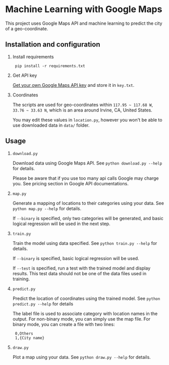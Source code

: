 # Machine Learning with Google Maps

This project uses Google Maps API and machine learning to predict the city of a geo-coordinate.

## Installation and configuration

1. Install requirements

        pip install -r requirements.txt

2. Get API key

    [Get your own Google Maps API key](https://cloud.google.com/maps-platform/) and store it in `key.txt`.

3. Coordinates

    The scripts are used for geo-coordinates within `117.95 ~ 117.68 W`, `33.76 ~ 33.63 N`,
    which is an area around Irvine, CA, United States.

    You may edit these values in `location.py`,
    however you won't be able to use downloaded data in `data/` folder.

## Usage

1. `download.py`

    Download data using Google Maps API.
    See `python download.py --help` for details.

    Please be aware that if you use too many api calls Google may charge you.
    See pricing section in Google API documentations.

2. `map.py`

    Generate a mapping of locations to their categories using your data.
    See `python map.py --help` for details.

    If `--binary` is specified, only two categories will be generated,
    and basic logical regression will be used in the next step.

3. `train.py`

    Train the model using data specified.
    See `python train.py --help` for details.

    If `--binary` is specified, basic logical regression will be used.

    If `--test` is specified, run a test with the trained model and display results.
    This test data should not be one of the data files used in training.

4. `predict.py`

    Predict the location of coordinates using the trained model.
    See `python predict.py --help` for details

    The label file is used to associate category with location names in the output.
    For non-binary mode, you can simply use the map file.
    For binary mode, you can create a file with two lines:

        0,Others
        1,{City name}

5. `draw.py`

    Plot a map using your data.
    See `python draw.py --help` for details.

